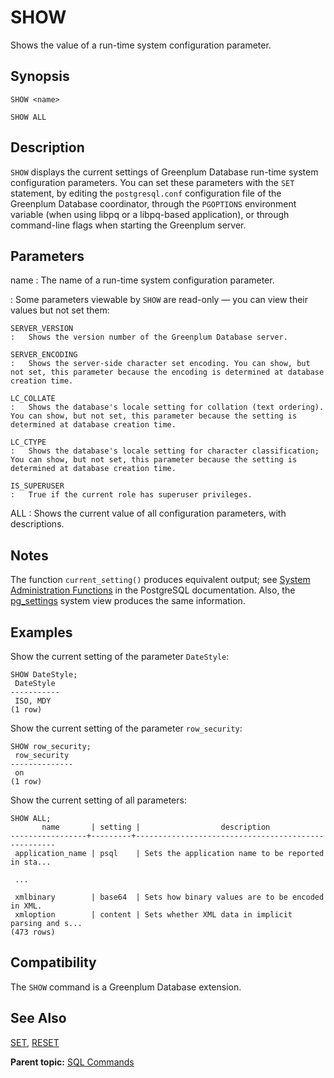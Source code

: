 # SHOW 

Shows the value of a run-time system configuration parameter.

## <a id="section2"></a>Synopsis 

``` {#sql_command_synopsis}
SHOW <name>

SHOW ALL
```

## <a id="section3"></a>Description 

`SHOW` displays the current settings of Greenplum Database run-time system configuration parameters. You can set these parameters with the `SET` statement, by editing the `postgresql.conf` configuration file of the Greenplum Database coordinator, through the `PGOPTIONS` environment variable (when using libpq or a libpq-based application), or through command-line flags when starting the Greenplum server.


## <a id="section4"></a>Parameters 

name
:   The name of a run-time system configuration parameter.

:   Some parameters viewable by `SHOW` are read-only — you can view their values but not set them:

    SERVER_VERSION
    :   Shows the version number of the Greenplum Database server.

    SERVER_ENCODING
    :   Shows the server-side character set encoding. You can show, but not set, this parameter because the encoding is determined at database creation time.

    LC_COLLATE
    :   Shows the database's locale setting for collation (text ordering). You can show, but not set, this parameter because the setting is determined at database creation time.

    LC_CTYPE
    :   Shows the database's locale setting for character classification; You can show, but not set, this parameter because the setting is determined at database creation time.

    IS_SUPERUSER
    :   True if the current role has superuser privileges.

ALL
:   Shows the current value of all configuration parameters, with descriptions.

## <a id="section4n"></a>Notes

The function `current_setting()` produces equivalent output; see [System Administration Functions](https://www.postgresql.org/docs/12/functions-admin.html) in the PostgreSQL documentation. Also, the [pg_settings](https://www.postgresql.org/docs/12/view-pg-settings.html) system view produces the same information.

## <a id="section5"></a>Examples 

Show the current setting of the parameter `DateStyle`:

```
SHOW DateStyle;
 DateStyle
-----------
 ISO, MDY
(1 row)
```

Show the current setting of the parameter `row_security`:

```
SHOW row_security;
 row_security
--------------
 on
(1 row)
```

Show the current setting of all parameters:

```
SHOW ALL;
       name       | setting |                  description
-----------------+---------+----------------------------------------------------
 application_name | psql    | Sets the application name to be reported in sta...

 ...

 xmlbinary        | base64  | Sets how binary values are to be encoded in XML.
 xmloption        | content | Sets whether XML data in implicit parsing and s...
(473 rows)
```

## <a id="section6"></a>Compatibility 

The `SHOW` command is a Greenplum Database extension.

## <a id="section7"></a>See Also 

[SET](SET.html), [RESET](RESET.html)

**Parent topic:** [SQL Commands](../sql_commands/sql_ref.html)

